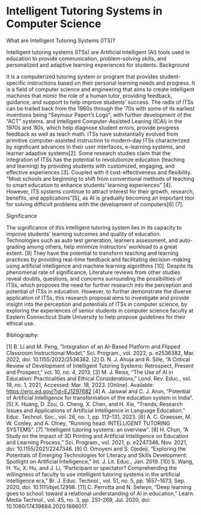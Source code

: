 # Intelligent Tutoring Systems in Computer Science

 What are Intelligent Tutoring Systems (ITS)?
 
Intelligent tutoring systems (ITSs) are Artificial Intelligent (AI) tools used in education to provide communication, problem-solving skills, and personalized and adaptive learning experiences for students.
Background

It is a computerized tutoring system or program that provides student-specific instructions based on their personal learning needs and progress.  It is a field of computer science and engineering that aims to create intelligent machines that mimic the role of a human tutor, providing feedback, guidance, and support to help improve students’ success. The radix of ITSs can be trailed back from the 1960s through the ‘70s with some of its earliest inventions being “Seymour Papert’s Logo”, with further development of the “ACT” systems.
and intelligent Computer-Assisted Leaning (ICAI) in the 1970s and ’80s, which help diagnose student errors, provide progress feedback as well as teach math.
ITSs have substantially evolved from primitive computer-assisted instruction to modern-day ITSs characterized by significant advances in their user interfaces, e-learning systems, and learner adaptive systems[2]. Some research studies claim that the integration of ITSs has the potential to revolutionize education (teaching and learning) by providing students with customized, engaging, and effective experiences [3]. Coupled with it cost-effectiveness and flexibility. “Most schools are beginning to shift from conventional methods of teaching to smart education to enhance students’ learning experiences” [4].
However, ITS systems continue to attract interest for their growth, research, benefits, and applications”[5], as AI is gradually becoming an important tool for solving difficult problems with the development of computers[6] [7].

Significance

The significance of this intelligent tutoring system lies in its capacity to improve students’ learning outcomes and quality of education. Technologies such as auto test generation, learners assessment, and auto-grading among others, help minimize instructors’ workload to a great extent. [9] They have the potential to transform teaching and learning practices by providing real-time feedback and facilitating decision-making using artificial intelligence and machine learning algorithms [10]. Despite its phenomenal rate of significance, Literature reviews from other studies reveal doubts, questions, and concerns surrounding the possibilities of ITSs, which proposes the need for further research into the perception and potential of ITSs in education.  However, to further demonstrate the diverse application of ITSs, this research proposal aims to investigate and provide insight into the perception and potentials of ITSs in computer science, by exploring the experiences of senior students in computer science faculty at Eastern Connecticut State University to help propose guidelines for their ethical use.






Bibliography:

[1]	B. Li and M. Peng, “Integration of an AI-Based Platform and Flipped Classroom Instructional Model,” Sci. Program., vol. 2022, p. e2536382, Mar. 2022, doi: 10.1155/2022/2536382.
[2]	D. N. J. Ahuja and R. Sille, “A Critical Review of Development of Intelligent Tutoring Systems: Retrospect, Present and Prospect,” vol. 10, no. 4, 2013.
[3]	M. J. Reiss, “The Use of Al in Education: Practicalities and Ethical Considerations,” Lond. Rev. Educ., vol. 19, no. 1, 2021, Accessed: Mar. 18, 2023. [Online]. Available: https://eric.ed.gov/?id=EJ1297682
[4]	A. Jaiswal and C. J. Arun, “Potential of Artificial Intelligence for transformation of the education system in India”.
[5]	X. Huang, D. Zou, G. Cheng, X. Chen, and H. Xie, “Trends, Research Issues and Applications of Artificial Intelligence in Language Education,” Educ. Technol. Soc., vol. 26, no. 1, pp. 112–131, 2023.
[6]	A. C. Graesser, M. W. Conley, and A. Olney, “Running head: INTELLIGENT TUTORING SYSTEMS”.
[7]	“Intelligent tutoring systems: an overview”.
[8]	H. Chun, “A Study on the Impact of 3D Printing and Artificial Intelligence on Education and Learning Process,” Sci. Program., vol. 2021, p. e2247346, Nov. 2021, doi: 10.1155/2021/2247346.
[9]	O. Omoyeni and S. Ojedeji, “Exploring the Potentials of Emerging Technologies for Literacy and Skills Development: Spotlight on Artificial Intelligence,” Int. J. Lit. Educ., Jan. 2019.
[10]	S. Wang, H. Yu, X. Hu, and J. Li, “Participant or spectator? Comprehending the willingness of faculty to use intelligent tutoring systems in the artificial intelligence era,” Br. J. Educ. Technol., vol. 51, no. 5, pp. 1657–1673, Sep. 2020, doi: 10.1111/bjet.12998.
[11]	C. Perrotta and N. Selwyn, “Deep learning goes to school: toward a relational understanding of AI in education,” Learn. Media Technol., vol. 45, no. 3, pp. 251–269, Jul. 2020, doi: 10.1080/17439884.2020.1686017.


